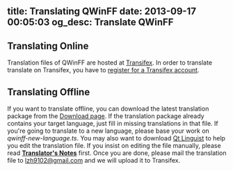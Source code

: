 title: Translating QWinFF
date: 2013-09-17 00:05:03
og_desc: Translate QWinFF
---

Translating Online
------------------

Translation files of QWinFF are hosted at [Transifex](https://www.transifex.com/projects/p/qwinff/). In order to translate translate on Transifex, you have to [register for a Transifex account](https://www.transifex.com/signup/).

Translating Offline
-------------------

If you want to translate offline, you can download the latest translation package from the [Download page](downloads.html). If the translation package already contains your target language, just fill in missing translations in that file. If you're going to translate to a new language, please base your work on *qwinff-new-language.ts*. You may also want to download [Qt Linguist](http://qt-apps.org/content/show.php/Qt+Linguist+Download?content=89360) to help you edit the translation file. If you insist on editing the file manually, please read **[Translator's Notes](p/translators.html)** first. Once you are done, please mail the translation file to <lzh9102@gmail.com> and we will upload it to Transifex.
